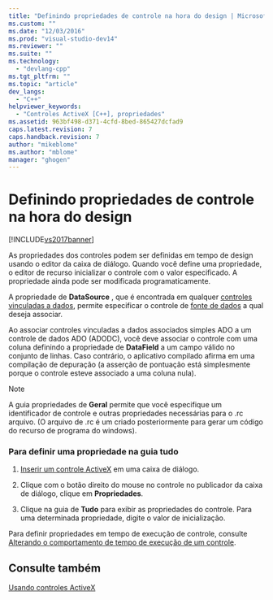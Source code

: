 ```yaml
---
title: "Definindo propriedades de controle na hora do design | Microsoft Docs"
ms.custom: ""
ms.date: "12/03/2016"
ms.prod: "visual-studio-dev14"
ms.reviewer: ""
ms.suite: ""
ms.technology: 
  - "devlang-cpp"
ms.tgt_pltfrm: ""
ms.topic: "article"
dev_langs: 
  - "C++"
helpviewer_keywords: 
  - "Controles ActiveX [C++], propriedades"
ms.assetid: 963bf498-d371-4cfd-8bed-865427dcfad9
caps.latest.revision: 7
caps.handback.revision: 7
author: "mikeblome"
ms.author: "mblome"
manager: "ghogen"
---
```

# Definindo propriedades de controle na hora do design
[!INCLUDE[vs2017banner](../../assembler/inline/includes/vs2017banner.md)]

As propriedades dos controles podem ser definidas em tempo de design usando o editor da caixa de diálogo.  Quando você define uma propriedade, o editor de recurso inicializar o controle com o valor especificado.  A propriedade ainda pode ser modificada programaticamente.  
  
 A propriedade de **DataSource** , que é encontrada em qualquer [controles vinculadas a dados](../../data/ado-rdo/databinding-with-activex-controls-in-visual-cpp.md), permite especificar o controle de [fonte de dados](../../data/ado-rdo/databinding-with-activex-controls-in-visual-cpp.md) a qual deseja associar.  
  
 Ao associar controles vinculadas a dados associados simples ADO a um controle de dados ADO \(ADODC\), você deve associar o controle com uma coluna definindo a propriedade de **DataField** a um campo válido no conjunto de linhas.  Caso contrário, o aplicativo compilado afirma em uma compilação de depuração \(a asserção de pontuação está simplesmente porque o controle esteve associado a uma coluna nula\).  
  
> [!NOTE]
>  A guia propriedades de **Geral** permite que você especifique um identificador de controle e outras propriedades necessárias para o .rc arquivo. \(O arquivo de .rc é um criado posteriormente para gerar um código do recurso de programa do windows\).  
  
### Para definir uma propriedade na guia tudo  
  
1.  [Inserir um controle ActiveX](../../data/ado-rdo/inserting-the-control-into-a-visual-cpp-application.md) em uma caixa de diálogo.  
  
2.  Clique com o botão direito do mouse no controle no publicador da caixa de diálogo, clique em **Propriedades**.  
  
3.  Clique na guia de **Tudo** para exibir as propriedades do controle.  Para uma determinada propriedade, digite o valor de inicialização.  
  
 Para definir propriedades em tempo de execução de controle, consulte [Alterando o comportamento de tempo de execução de um controle](../../data/ado-rdo/modifying-a-control-s-run-time-behavior.md).  
  
## Consulte também  
 [Usando controles ActiveX](../Topic/Using%20ActiveX%20Controls.md)